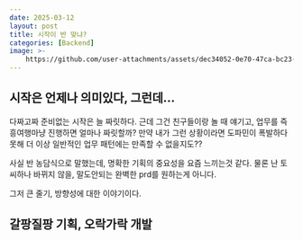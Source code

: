 ```yaml
---
date: 2025-03-12
layout: post
title: 시작이 반 맞냐?
categories: [Backend]
image: >-
    https://github.com/user-attachments/assets/dec34052-0e70-47ca-bc23-e31453ede917
---
```


## 시작은 언제나 의미있다, 그런데...

다짜고짜 준비없는 시작은 늘 짜릿하다. 근데 그건 친구들이랑 놀 때 얘기고, 업무를 즉흥여행마냥 진행하면 얼마나 짜릿할까? 만약 내가 그런 상황이라면 도파민이 폭발하다 못해 더 이상 일반적인 업무 패턴에는 만족할 수 없을지도??

사실 반 농담식으로 말했는데, 명확한 기획의 중요성을 요즘 느끼는것 같다. 물론 난 토씨하나 바뀌지 않을, 말도안되는 완벽한 prd를 원하는게 아니다. 

그저 큰 줄기, 방향성에 대한 이야기이다.

## 갈팡질팡 기획, 오락가락 개발


